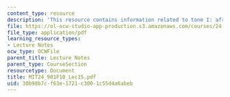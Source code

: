 ```yaml
---
content_type: resource
description: 'This resource contains information related to tone I: african languages. '
file: https://ol-ocw-studio-app-production.s3.amazonaws.com/courses/24-901-language-and-its-structure-i-phonology-fall-2010/30b98b7cf63e1721c3001c55d4a6abeb_MIT24_901F10_Lec15.pdf
file_type: application/pdf
learning_resource_types:
- Lecture Notes
ocw_type: OCWFile
parent_title: Lecture Notes
parent_type: CourseSection
resourcetype: Document
title: MIT24_901F10_Lec15.pdf
uid: 30b98b7c-f63e-1721-c300-1c55d4a6abeb
---
```

